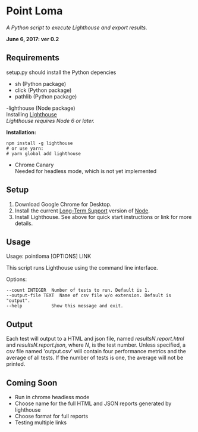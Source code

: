# Point Loma
*A Python script to execute Lighthouse and export results.*

**June 6, 2017: ver 0.2**

## Requirements
setup.py should install the Python depencies  
- sh (Python package)  
- click (Python package)  
- pathlib (Python package) 

-lighthouse (Node package)  
 Installing [Lighthouse]("https://github.com/GoogleChrome/lighthouse")  
*Lighthouse requires Node 6 or later.*

**Installation:**

    npm install -g lighthouse
    # or use yarn:
    # yarn global add lighthouse

- Chrome Canary  
Needed for headless mode, which is not yet implemented

## Setup
1. Download Google Chrome for Desktop.
2. Install the current [Long-Term Support](https://github.com/nodejs/LTS) version of [Node](https://nodejs.org/).
3. Install Lighthouse. See above for quick start instructions or link for more details.

## Usage
Usage: pointloma [OPTIONS] LINK

  This script runs Lighthouse using the command line interface.

Options:

    --count INTEGER  Number of tests to run. Default is 1.
	--output-file TEXT  Name of csv file w/o extension. Default is "output".
	--help           Show this message and exit. 

## Output
Each test will output to a HTML and json file, named *resultsN.report.html* and *resultsN.report.json*, where *N*, is the test number.
Unless specified, a csv file named 'output.csv' will contain four performance metrics and the average of all tests. If the number of tests is one, the average will not be printed.

## Coming Soon
- Run in chrome headless mode
- Choose name for the full HTML and JSON reports generated by lighthouse  
- Choose format for full reports
- Testing multiple links